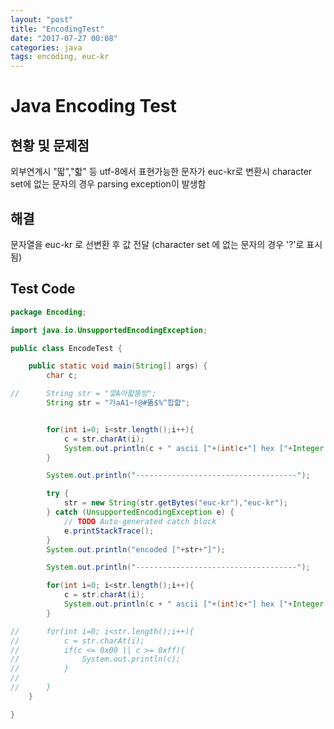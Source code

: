 ```yaml
---
layout: "post"
title: "EncodingTest"
date: "2017-07-27 00:08"
categories: java
tags: encoding, euc-kr
---
```

# Java Encoding Test
## 현황 및 문제점
외부연계시 "딻","핣" 등 utf-8에서 표현가능한 문자가  euc-kr로 변환시 character set에 없는 문자의 경우 parsing exception이 발생함

## 해결
문자열을 euc-kr 로 선변환 후 값 전달
(character set 에 없는 문자의 경우 '?'로 표시됨)

## Test Code
```java
package Encoding;

import java.io.UnsupportedEncodingException;

public class EncodeTest {

	public static void main(String[] args) {
		char c;

//		String str = "꺟A아햛똠방";
		String str = "가aA1~!@#똚$%^합햛";


		for(int i=0; i<str.length();i++){
			c = str.charAt(i);
			System.out.println(c + " ascii ["+(int)c+"] hex ["+Integer.toHexString(c)+"]");
		}

		System.out.println("------------------------------------");

		try {
			str = new String(str.getBytes("euc-kr"),"euc-kr");
		} catch (UnsupportedEncodingException e) {
			// TODO Auto-generated catch block
			e.printStackTrace();
		}
		System.out.println("encoded ["+str+"]");

		System.out.println("------------------------------------");

		for(int i=0; i<str.length();i++){
			c = str.charAt(i);
			System.out.println(c + " ascii ["+(int)c+"] hex ["+Integer.toHexString(c)+"]");
		}

//		for(int i=0; i<str.length();i++){
//			c = str.charAt(i);
//			if(c <= 0x00 || c >= 0xff){
//				System.out.println(c);
//			}
//
//		}
	}

}

```
